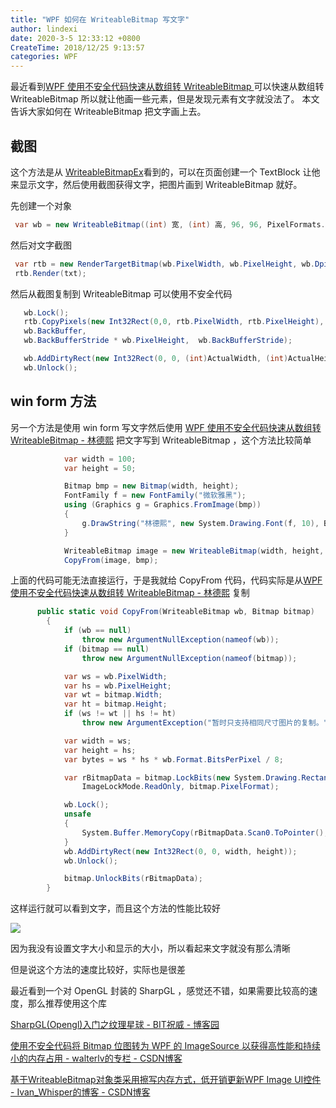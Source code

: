 ```yaml
---
title: "WPF 如何在 WriteableBitmap 写文字"
author: lindexi
date: 2020-3-5 12:33:12 +0800
CreateTime: 2018/12/25 9:13:57
categories: WPF
---
```


最近看到[WPF 使用不安全代码快速从数组转 WriteableBitmap ](https://lindexi.github.io/lindexi/post/WPF-%E4%BD%BF%E7%94%A8%E4%B8%8D%E5%AE%89%E5%85%A8%E4%BB%A3%E7%A0%81%E5%BF%AB%E9%80%9F%E4%BB%8E%E6%95%B0%E7%BB%84%E8%BD%AC-WriteableBitmap.html )可以快速从数组转 WriteableBitmap 所以就让他画一些元素，但是发现元素有文字就没法了。
本文告诉大家如何在 WriteableBitmap 把文字画上去。

<!--more-->


<!-- CreateTime:2018/12/25 9:13:57 -->

<!-- csdn -->

## 截图

这个方法是从 [WriteableBitmapEx](https://github.com/teichgraf/WriteableBitmapEx/ )看到的，可以在页面创建一个 TextBlock 让他来显示文字，然后使用截图获得文字，把图片画到 WriteableBitmap 就好。

先创建一个对象

```csharp
 var wb = new WriteableBitmap((int) 宽, (int) 高, 96, 96, PixelFormats.Pbgra32, null);
```

然后对文字截图

```csharp
 var rtb = new RenderTargetBitmap(wb.PixelWidth, wb.PixelHeight, wb.DpiX, wb.DpiY, PixelFormats.Pbgra32);
 rtb.Render(txt);
```

然后从截图复制到 WriteableBitmap 可以使用不安全代码

```csharp
   wb.Lock();
   rtb.CopyPixels(new Int32Rect(0,0, rtb.PixelWidth, rtb.PixelHeight), 
   wb.BackBuffer,
   wb.BackBufferStride * wb.PixelHeight,  wb.BackBufferStride);

   wb.AddDirtyRect(new Int32Rect(0, 0, (int)ActualWidth, (int)ActualHeight));
   wb.Unlock();
```

## win form 方法

另一个方法是使用 win form 写文字然后使用 [WPF 使用不安全代码快速从数组转 WriteableBitmap - 林德熙](https://lindexi.github.io/lindexi/post/WPF-%E4%BD%BF%E7%94%A8%E4%B8%8D%E5%AE%89%E5%85%A8%E4%BB%A3%E7%A0%81%E5%BF%AB%E9%80%9F%E4%BB%8E%E6%95%B0%E7%BB%84%E8%BD%AC-WriteableBitmap.html ) 把文字写到 WriteableBitmap ，这个方法比较简单

```csharp
            var width = 100;
            var height = 50;

            Bitmap bmp = new Bitmap(width, height);
            FontFamily f = new FontFamily("微软雅黑");
            using (Graphics g = Graphics.FromImage(bmp))
            {
                g.DrawString("林德熙", new System.Drawing.Font(f, 10), Brushes.Black, 0, 0);
            }

            WriteableBitmap image = new WriteableBitmap(width, height, 96, 96, PixelFormats.Bgra32, null);
            CopyFrom(image, bmp);
```

上面的代码可能无法直接运行，于是我就给 CopyFrom 代码，代码实际是从[WPF 使用不安全代码快速从数组转 WriteableBitmap - 林德熙](https://lindexi.github.io/lindexi/post/WPF-%E4%BD%BF%E7%94%A8%E4%B8%8D%E5%AE%89%E5%85%A8%E4%BB%A3%E7%A0%81%E5%BF%AB%E9%80%9F%E4%BB%8E%E6%95%B0%E7%BB%84%E8%BD%AC-WriteableBitmap.html ) 复制

```csharp
      public static void CopyFrom(WriteableBitmap wb, Bitmap bitmap)
        {
            if (wb == null)
                throw new ArgumentNullException(nameof(wb));
            if (bitmap == null)
                throw new ArgumentNullException(nameof(bitmap));

            var ws = wb.PixelWidth;
            var hs = wb.PixelHeight;
            var wt = bitmap.Width;
            var ht = bitmap.Height;
            if (ws != wt || hs != ht)
                throw new ArgumentException("暂时只支持相同尺寸图片的复制。");

            var width = ws;
            var height = hs;
            var bytes = ws * hs * wb.Format.BitsPerPixel / 8;

            var rBitmapData = bitmap.LockBits(new System.Drawing.Rectangle(0, 0, width, height),
                ImageLockMode.ReadOnly, bitmap.PixelFormat);

            wb.Lock();
            unsafe
            {
                System.Buffer.MemoryCopy(rBitmapData.Scan0.ToPointer(), wb.BackBuffer.ToPointer(), bytes, bytes);
            }
            wb.AddDirtyRect(new Int32Rect(0, 0, width, height));
            wb.Unlock();

            bitmap.UnlockBits(rBitmapData);
        }
```

这样运行就可以看到文字，而且这个方法的性能比较好

![](http://image.acmx.xyz/34fdad35-5dfe-a75b-2b4b-8c5e313038e2%2F201712151723520171220103729.jpg)

因为我没有设置文字大小和显示的大小，所以看起来文字就没有那么清晰

但是说这个方法的速度比较好，实际也是很差

最近看到一个对 OpenGL 封装的 SharpGL ，感觉还不错，如果需要比较高的速度，那么推荐使用这个库

[SharpGL(Opengl)入门之纹理星球 - BIT祝威 - 博客园](http://www.cnblogs.com/bitzhuwei/archive/2013/05/21/Opengl_Sharpgl_dragtextured_planet_drag_drop.html )

[使用不安全代码将 Bitmap 位图转为 WPF 的 ImageSource 以获得高性能和持续小的内存占用 - walterlv的专栏 - CSDN博客](https://blog.csdn.net/WPwalter/article/details/78619679 )

[基于WriteableBitmap对象类采用擦写内存方式，低开销更新WPF Image UI控件 - Ivan_Whisper的博客 - CSDN博客](https://blog.csdn.net/Ivan_Whisper/article/details/80312586 )

